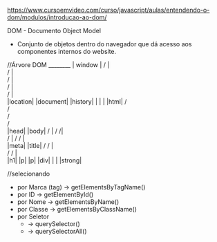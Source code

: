 https://www.cursoemvideo.com/curso/javascript/aulas/entendendo-o-dom/modulos/introducao-ao-dom/

DOM - Documento Object Model
- Conjunto de objetos dentro do navegador que dá acesso aos componentes internos do website.

//Árvore DOM
              ________
             | window |
               /  |  \
              /   |   \
             /    |    \
            /     |     \
           /      |      \
 |location|  |document|  |history|
                  |
                  |
                  |
                |html|
                  /\
                 /  \
                /    \
               /      \
        |head|       |body|
        /  |          / /|\
       /   |         / / | \
  |meta| |title|    / /  |  \
                   / /   |   \
               |h1| |p| |p|  |div|
                         |
                         |
                      |strong|

//selecionando
* por Marca (tag) -> getElementsByTagName()
* por ID          -> getElementById()
* por Nome        -> getElementsByName()
* por Classe      -> getElementsByClassName()
* por Seletor
    * -> querySelector()
    * -> querySelectorAll()
